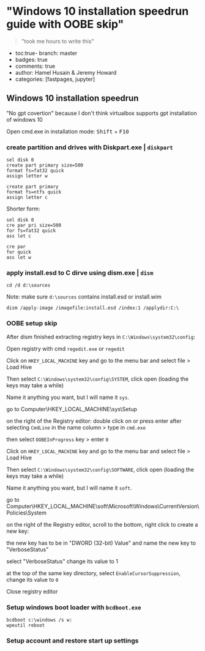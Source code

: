 # "Windows 10 installation speedrun guide with OOBE skip"
> "took me hours to write this"

- toc:true- branch: master
- badges: true
- comments: true
- author: Hamel Husain & Jeremy Howard
- categories: [fastpages, jupyter]

## Windows 10 installation speedrun 

"No gpt covertion" because I don't think virtualbox supports gpt installation of windows 10

Open cmd.exe in installation mode: <kbd>Shift</kbd> + <kbd>F10</kbd>

### create partition and drives with Diskpart.exe | `diskpart`

```batch
sel disk 0
create part primary size=500
format fs=fat32 quick
assign letter w

create part primary
format fs=ntfs quick
assign letter c
```

Shorter form:
```batch
sel disk 0
cre par pri size=500
for fs=fat32 quick
ass let c

cre par
for quick
ass let w
```

### apply install.esd to C dirve using dism.exe | `dism`

`cd /d d:\sources`

Note: make sure `d:\sources` contains install.esd or install.wim

```batch
dism /apply-image /imagefile:install.esd /index:1 /applydir:C:\
```

### OOBE setup skip

After dism finished extracting registry keys in `C:\Windows\system32\config`:

Open registry with cmd `regedit.exe` or `regedit`

Click on `HKEY_LOCAL_MACHINE` key and go to the menu bar and select file > Load Hive

Then select `C:\Windows\system32\config\SYSTEM`, click open (loading the keys may take a while)

Name it anything you want, but I will name it `sys`.

go to Computer\HKEY_LOCAL_MACHINE\sys\Setup

on the right of the Registry editor: double click on or press enter after selecting `CmdLine` in the name column > type in `cmd.exe`

then select `OOBEInProgress` key > enter `0`

Click on `HKEY_LOCAL_MACHINE` key and go to the menu bar and select file > Load Hive

Then select `C:\Windows\system32\config\SOFTWARE`, click open (loading the keys may take a while)

Name it anything you want, but I will name it `soft`.

go to Computer\HKEY_LOCAL_MACHINE\soft\Microsoft\Windows\CurrentVersion\Policies\System

on the right of the Registry editor, scroll to the bottom, right click to create a new key:

the new key has to be in "DWORD (32-bit) Value" and name the new key to "VerboseStatus"

select "VerboseStatus" change its value to 1

at the top of the same key directory, select `EnableCursorSuppression`, change its value to `0`

Close registry editor

### Setup windows boot loader with `bcdboot.exe`

```batch
bcdboot c:\windows /s w:
wpeutil reboot
```

### Setup account and restore start up settings

